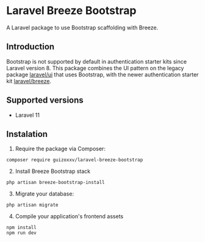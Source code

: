 # Laravel Breeze Bootstrap

A Laravel package to use Bootstrap scaffolding with Breeze.

## Introduction

Bootstrap is not supported by default in authentication starter kits since Laravel version 8. This package combines the UI pattern on the legacy package [laravel/ui](https://github.com/laravel/ui) that uses Bootstrap, with the newer authentication starter kit [laravel/breeze](https://github.com/laravel/breeze).

## Supported versions

* Laravel 11

## Instalation

1. Require the package via Composer:

```
composer require guizoxxv/laravel-breeze-bootstrap
```

2. Install Breeze Bootstrap stack

```
php artisan breeze-bootstrap-install
```

3. Migrate your database:

```
php artisan migrate
```

4. Compile your application's frontend assets

```
npm install
npm run dev
``` 